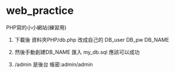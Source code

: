 # web_practice
PHP寫的小小網站(練習用)


1. 下載後 資料夾PHP/db.php 改成自己的 DB_user DB_pw DB_NAME

2. 然後手動創建DB_NAME 匯入 my_db.sql 應該可以成功

3. /admin 是後台 帳密:admin/admin
